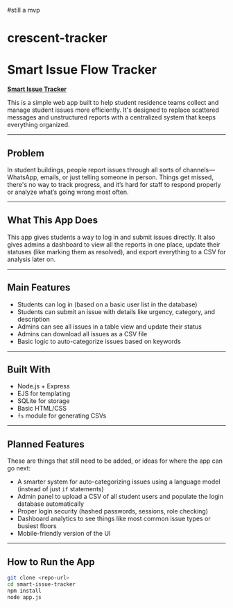 #still a mvp

# crescent-tracker
# Smart Issue Flow Tracker
**[Smart Issue Tracker](https://crescentissue-tracker.onrender.com/login)** 

This is a simple web app built to help student residence teams collect and manage student issues more efficiently. It's designed to replace scattered messages and unstructured reports with a centralized system that keeps everything organized.

---

## Problem

In student buildings, people report issues through all sorts of channels—WhatsApp, emails, or just telling someone in person. Things get missed, there's no way to track progress, and it’s hard for staff to respond properly or analyze what’s going wrong most often.

---

## What This App Does

This app gives students a way to log in and submit issues directly. It also gives admins a dashboard to view all the reports in one place, update their statuses (like marking them as resolved), and export everything to a CSV for analysis later on.

---

## Main Features

- Students can log in (based on a basic user list in the database)
- Students can submit an issue with details like urgency, category, and description
- Admins can see all issues in a table view and update their status
- Admins can download all issues as a CSV file
- Basic logic to auto-categorize issues based on keywords

---

## Built With

- Node.js + Express
- EJS for templating
- SQLite for storage
- Basic HTML/CSS
- `fs` module for generating CSVs

---

## Planned Features

These are things that still need to be added, or ideas for where the app can go next:

- A smarter system for auto-categorizing issues using a language model (instead of just `if` statements)
- Admin panel to upload a CSV of all student users and populate the login database automatically
- Proper login security (hashed passwords, sessions, role checking)
- Dashboard analytics to see things like most common issue types or busiest floors
- Mobile-friendly version of the UI

---

## How to Run the App

```bash
git clone <repo-url>
cd smart-issue-tracker
npm install
node app.js
